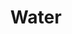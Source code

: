 ---
title: "Water"

domain:
  grantedPower: |
    Turn or destroy fire creatures as a good cleric turns undead. Rebuke, command, or bolster water creatures as an evil cleric rebukes undead. Use these abilities a total number of times per day equal to 3 + your Charisma modifier. This granted power is a supernatural ability.
  spells: |
     1. {% spell_link obscuring-mist %}
     1. {% spell_link fog-cloud %}
     1. {% spell_link water-breathing %}
     1. {% spell_link control-water %}
     1. {% spell_link ice-storm %}
     1. {% spell_link cone-of-cold %}
     1. {% spell_link acid-fog %}
     1. {% spell_link horrid-wilting %}
     1. {% spell_link elemental-swarm %}<sup>1</sup>
  notes: |
    <sup>1</sup>Cast as a water spell only.
---